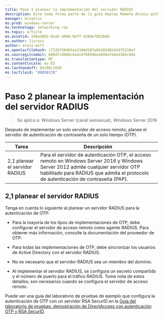 ```yaml
---
title: Paso 2 planear la implementación del servidor RADIUS
description: Este tema forma parte de la guía deploy Remote Access with OTP Authentication in Windows Server 2016.
manager: brianlic
ms.prod: windows-server
ms.technology: networking-ras
ms.topic: article
ms.assetid: 2d6ad863-02a5-49b0-9aff-d189e78b2b80
ms.author: lizross
author: eross-msft
ms.openlocfilehash: 1722b750405ea1188d18fab6282d82434f5334ef
ms.sourcegitcommit: b00d7c8968c4adc8f699dbee694afe6ed36bc9de
ms.translationtype: MT
ms.contentlocale: es-ES
ms.lasthandoff: 04/08/2020
ms.locfileid: "80858178"
---
```

# <a name="step-2-plan-the-radius-server-deployment"></a>Paso 2 planear la implementación del servidor RADIUS

>Se aplica a: Windows Server (canal semianual), Windows Server 2016

Después de implementar un solo servidor de acceso remoto, planee el servidor de autenticación de contraseña de un solo tiempo (OTP).  
  
|Tarea|Descripción|  
|----|--------|  
|2,1 planear el servidor RADIUS|Para el servidor de autenticación OTP, el acceso remoto en Windows Server 2016 y Windows Server 2012 admite cualquier servidor OTP habilitado para RADIUS que admita el protocolo de autenticación de contraseña (PAP).|  
  
## <a name="21-plan-the-radius-server"></a><a name="BKMK_1.1"></a>2,1 planear el servidor RADIUS  
Tenga en cuenta lo siguiente al planear un servidor RADIUS para la autenticación de OTP:  
  
-   Para la mayoría de los tipos de implementaciones de OTP, debe configurar el servidor de acceso remoto como agente RADIUS. Para obtener más información, consulte la documentación del proveedor de OTP.  
  
-   Para todas las implementaciones de OTP, debe sincronizar los usuarios de Active Directory con el servidor RADIUS.  
  
-   No es necesario que el servidor RADIUS sea un miembro del dominio.  
  
-   Al implementar el servidor RADIUS, se configura un secreto compartido y el número de puerto para el tráfico RADIUS. Tome nota de estos detalles; son necesarios cuando se configura el servidor de acceso remoto.  
  
Puede ver una guía del laboratorio de pruebas de ejemplo que configura la autenticación de OTP con un servidor RSA SecurID en la [Guía del laboratorio de pruebas: demostración de DirectAccess con autenticación OTP y RSA SecurID](https://technet.microsoft.com/windows-server-docs/networking/remote-access/directaccess/tlg-otp-securid/test-lab-guide-demonstrate-directaccess-with-otp-authentication-and-rsa-securid).  
  
  
  


